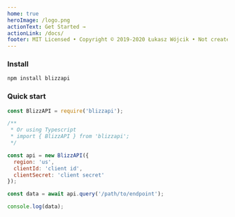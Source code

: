 ```yaml
---
home: true
heroImage: /logo.png
actionText: Get Started →
actionLink: /docs/
footer: MIT Licensed • Copyright © 2019-2020 Łukasz Wójcik • Not created, affiliated or endorsed in any way by Blizzard Entertainment
---
```


### Install

``` bash
npm install blizzapi
```

### Quick start

``` javascript
const BlizzAPI = require('blizzapi');

/**
 * Or using Typescript
 * import { BlizzAPI } from 'blizzapi';
 */

const api = new BlizzAPI({
  region: 'us',
  clientId: 'client id',
  clientSecret: 'client secret'
});

const data = await api.query('/path/to/endpoint');

console.log(data);
``` 
